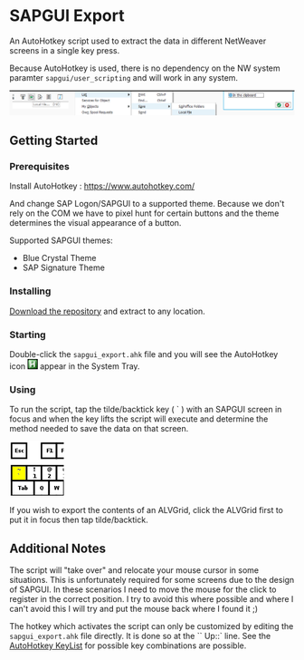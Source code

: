 # SAPGUI Export
An AutoHotkey script used to extract the data in different NetWeaver screens in a single key press.

Because AutoHotkey is used, there is no dependency on the NW system paramter `sapgui/user_scripting` and will work in any system.

![save_methods](readme_img/save_methods.png)

## Getting Started

### Prerequisites

Install AutoHotkey : https://www.autohotkey.com/

And change SAP Logon/SAPGUI to a supported theme. Because we don't rely on the COM we have to pixel hunt for certain buttons and the theme determines the visual appearance of a button.

Supported SAPGUI themes:

* Blue Crystal Theme
* SAP Signature Theme

### Installing

[Download the repository](https://bitbucket.org/jenjen1002/sapgui_export/downloads/) and extract to any location.

### Starting

Double-click the `sapgui_export.ahk` file and you will see the AutoHotkey icon ![ahkicon](readme_img/ahk_icon.png) appear in the System Tray.

### Using

To run the script, tap the tilde/backtick key ( \` ) with an SAPGUI screen in focus and when the key lifts the script will execute and determine the method needed to save the data on that screen.

![tilde](readme_img/hotkey.png)

If you wish to export the contents of an ALVGrid, click the ALVGrid first to put it in focus then tap tilde/backtick.

## Additional Notes

The script will "take over" and relocate your mouse cursor in some situations. This is unfortunately required for some screens due to the design of SAPGUI. In these scenarios I need to move the mouse for the click to register in the correct position. I try to avoid this where possible and where I can't avoid this I will try and put the mouse back where I found it ;)

The hotkey which activates the script can only be customized by editing the `sapgui_export.ahk` file directly. It is done so at the `` Up::` line. See the [AutoHotkey KeyList](https://autohotkey.com/docs/KeyList.htm) for possible key combinations are possible.